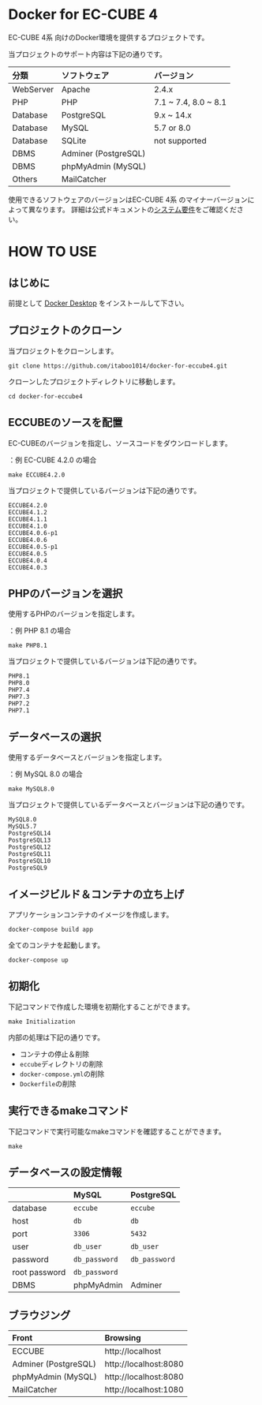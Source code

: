 # Docker for EC-CUBE 4

EC-CUBE 4系 向けのDocker環境を提供するプロジェクトです。

当プロジェクトのサポート内容は下記の通りです。

| 分類       | ソフトウェア           | バージョン                |
|:----------|:---------------------|:------------------------|
| WebServer | Apache               | 2.4.x                   |
| PHP       | PHP                  | 7.1 ~ 7.4, 8.0 ~ 8.1    |
| Database  | PostgreSQL           | 9.x ~ 14.x              |
| Database  | MySQL                | 5.7 or 8.0              |
| Database  | SQLite               | not supported           |
| DBMS      | Adminer (PostgreSQL) |                         |
| DBMS      | phpMyAdmin (MySQL)   |                         |
| Others    | MailCatcher          |                         |

使用できるソフトウェアのバージョンはEC-CUBE 4系 のマイナーバージョンによって異なります。
詳細は公式ドキュメントの[システム要件](https://doc4.ec-cube.net/quickstart/requirement)をご確認ください。


# HOW TO USE

## はじめに

前提として [Docker Desktop](https://www.docker.com/products/docker-desktop/) をインストールして下さい。

## プロジェクトのクローン

当プロジェクトをクローンします。

```
git clone https://github.com/itaboo1014/docker-for-eccube4.git
```

クローンしたプロジェクトディレクトリに移動します。
```
cd docker-for-eccube4
```

## ECCUBEのソースを配置

EC-CUBEのバージョンを指定し、ソースコードをダウンロードします。

：例 EC-CUBE 4.2.0 の場合
```
make ECCUBE4.2.0
```
当プロジェクトで提供しているバージョンは下記の通りです。
```
ECCUBE4.2.0
ECCUBE4.1.2
ECCUBE4.1.1
ECCUBE4.1.0
ECCUBE4.0.6-p1
ECCUBE4.0.6
ECCUBE4.0.5-p1
ECCUBE4.0.5
ECCUBE4.0.4
ECCUBE4.0.3
```

## PHPのバージョンを選択

使用するPHPのバージョンを指定します。

：例 PHP 8.1 の場合
```
make PHP8.1
```
当プロジェクトで提供しているバージョンは下記の通りです。
```
PHP8.1
PHP8.0
PHP7.4
PHP7.3
PHP7.2
PHP7.1
```

## データベースの選択

使用するデータベースとバージョンを指定します。

：例 MySQL 8.0 の場合
```
make MySQL8.0
```
当プロジェクトで提供しているデータベースとバージョンは下記の通りです。
```
MySQL8.0
MySQL5.7
PostgreSQL14
PostgreSQL13
PostgreSQL12
PostgreSQL11
PostgreSQL10
PostgreSQL9
```

## イメージビルド＆コンテナの立ち上げ
アプリケーションコンテナのイメージを作成します。
```
docker-compose build app
```
全てのコンテナを起動します。
```
docker-compose up
```

## 初期化

下記コマンドで作成した環境を初期化することができます。
```
make Initialization
```
内部の処理は下記の通りです。
- コンテナの停止＆削除
- `eccube`ディレクトリの削除
- `docker-compose.yml`の削除
- `Dockerfile`の削除

## 実行できるmakeコマンド

下記コマンドで実行可能なmakeコマンドを確認することができます。
```
make
```

## データベースの設定情報

|               | MySQL         | PostgreSQL    |
|:--------------|:--------------|:--------------|
| database      | `eccube`      | `eccube`      |
| host          | `db`          | `db`          |
| port          | `3306`        | `5432`        |
| user          | `db_user`     | `db_user`     |
| password      | `db_password` | `db_password` |
| root password | `db_password` |               |
| DBMS          | phpMyAdmin    | Adminer       |

## ブラウジング

| Front                   | Browsing              |
|:------------------------|:----------------------|
| ECCUBE                  | http://localhost      |
| Adminer (PostgreSQL)    | http://localhost:8080 |
| phpMyAdmin (MySQL)      | http://localhost:8080 |
| MailCatcher             | http://localhost:1080 |